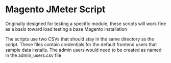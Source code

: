 # Magento JMeter Script
Originally designed for testing a specific module, these scripts will work fine as a basis toward load testing a base Magento installation

The scripts use two CSVs that should stay in the same directory as the script. These files contain credentials for the default frontend users that sample data installs. The admin users would need to be created as named in the admin_users.csv file
